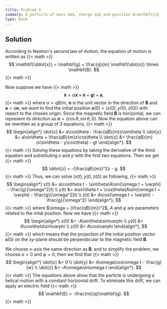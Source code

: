 ```yaml
---
title: Problem 5
summary: A particle of mass $m$, charge $q$ and position $\mathbf{x}$ ...
type: book
---
```


## Solution

According to Newton's second law of motion, the equation of motion is written as
{{< math >}}
$$
\mathbf{\ddot{x}} = \mathbf{g} + \frac{q}{m} \mathbf{\dot{x}} \times \mathbf{B}.
$$
{{< math >}}

Now suppose we have
{{< math >}}
$$
\mathbf{\dot{x}} = \alpha \mathbf{x} \times \mathbf{n} + \mathbf{g}t + \mathbf{a},
$$
{{< math >}}
where $\alpha = qB/m$, $\mathbf{n}$ is the unit vector in the direction of  $\mathbf{B}$ and $\mathbf{a} = a\mathbf{n}$, we want to find the initial position $\mathbf{x}(0) = (x(0), y(0), z(0))$ with repect to the chosen origin. Since the magnetic field $\mathbf{B}$ is horizontal, we can represent its direction as $\mathbf{n} = (\cos\theta, \sin\theta, 0)$. Now the equation above can be rewritten as a group of 3 equations,
{{< math >}}
$$
\begin{align*}
\dot{x} &= a\cos\theta - \frac{qB}{m}z\sin\theta \\
\dot{y} &= a\sin\theta + \frac{qB}{m}z\cos\theta \\
\dot{z} &= \frac{qB}{m}(x\sin\theta - y\cos\theta) - gt
\end{align*}.
$$
{{< math >}}
Solving these equations by taking the derivative of the third equation and substituting $\dot{x}$ and $\dot{y}$ with the first two equations. Then we get 
{{< math >}}
$$
\ddot{z} = -(\frac{qB}{m})^2z - g.
$$
{{< math >}}
Thus, we can solve $(x(t), y(t), z(t))$ as following,
{{< math >}}
$$
\begin{align*}
x(t) &= a\cos\theta t - \sin\theta(A\sin(\omega t + \varphi) - \frac{g}{\omega^2}t) \\
y(t) &= a\sin\theta t + \cos\theta(A\sin(\omega t + \varphi) - \frac{g}{\omega^2}t) \\
z(t) &= A\cos(\omega t + \varphi) - \frac{g}{\omega^2}
\end{align*},
$$
{{< math >}}
where $\omega = (\frac{qB}{m})^2$, $A$ and $\varphi$ are parameters related to the inital position. Now we have
{{< math >}}
$$
\begin{align*}
x(0) &= -A\sin\theta\sin\varphi \\
y(0) &= A\cos\theta\sin\varphi \\
z(0) &= A\cos\varphi
\end{align*},
$$
{{< math >}}
which means that the projection of the initial position vector $\mathbf{x}(0)$ on the $xy$-plane should be perpendicular to the magnetic field $\mathbf{B}$.

We choose $x$-axis the same direction as $\mathbf{B}$, and to simplify the problem, we choose $a=0$ and $\varphi = 0$, then we find that 
{{< math >}}
$$
\begin{align*}
\dot{x} &= 0 \\
\dot{y} &= A\omega\cos\omega t - \frac{g}{w} \\
\dot{z} &= -A\omega\sin\omega t
\end{align*}.
$$
{{< math >}}
The equations above show that the particle is undergoing a helical motion with a constant horizontal drift. To eliminate this drift, we can apply an electric field
{{< math >}}
$$
\mathbf{E} = -\frac{m}{q}\mathbf{g}.
$$
{{< math >}}
